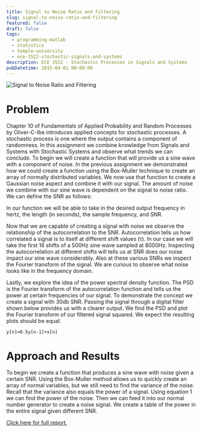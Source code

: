 ```yaml
---
title: Signal to Noise Ratio and Filtering
slug: signal-to-noise-ratio-and-filtering
featured: false
draft: false
tags:
  - programming-matlab
  - statistics
  - temple-university
  - ece-3522-stochastic-signals-and-systems
description: ECE 3522 - Stochastic Processes in Signals and Systems
pubDatetime: 2015-04-01 00:00:00
---
```


![Signal to Noise Ratio and Filtering](@assets/images/3522_stochastic_systems/signal_to_noise_ratio_and_filtering.png)

# Problem

Chapter 10 of Fundamentals of Applied Probability and Random Processes by
Oliver-C-Ibe introduces applied concepts for stochastic processes. A stochastic
process is one where the output contains a component of randomness. In this
assignment we combine knowledge from Signals and Systems with Stochastic
Systems and observe what trends we can conclude. To begin we will create a
function that will provide us a sine wave with a component of noise. In the
previous assignment we demonstrated how we could create a function using the
Box-Muller technique to create an array of normally distributed variables. We
now use that function to create a Gaussian noise aspect and combine it with our
signal. The amount of noise we combine with our sine wave is dependent on the
signal to noise ratio. We can define the SNR as follows:

In our function we will be able to take in the desired output frequency in
hertz, the length (in seconds), the sample frequency, and SNR.

Now that we are capable of creating a signal with noise we observe the
relationship of the autocorrelation to the SNR. Autocorrelation tells us how
correlated a signal is to itself at different shift values (τ). In our case we
will take the first 16 shifts of a 500Hz sine wave sampled at 8000Hz.
Inspecting the autocorrelation at different shifts will tells us at SNR does
our noise impact our sine wave considerably. Also at these various SNRs we
inspect the Fourier transform of the signal. We are curious to observe what
noise looks like in the frequency domain.

Lastly, we explore the idea of the power spectral density function. The PSD is
the Fourier transform of the autocorrelation function and tells us the power at
certain frequencies of our signal. To demonstrate the concept we create a
signal with 30db SNR. Passing the signal through a digital filter shown below
provides us with a clearer output. We find the PSD and plot the Fourier
transform of our filtered signal squared. We expect the resulting plots should
be equal.

`y[n]=0.5y[n-1]+x[n]`

# Approach and Results

To begin we create a function that produces a sine wave with noise given a
certain SNR. Using the Box-Muller method allows us to quickly create an array
of normal variables, but we still need to find the variance of the noise.
Recall that the variance also equals the power of a signal. Using equation 1 we
can find the power of the noise. Then we can feed it into our normal number
generator to create a noise signal. We create a table of the power in the
entire signal given different SNR.

[Click here for full report.](/public/assets/files/20150401_trejo_devin_ca9.pdf)
